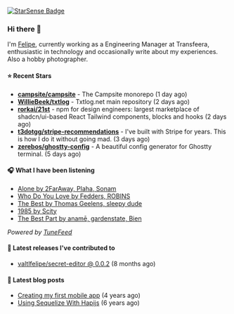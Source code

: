 <a href="https://starsense.app/developer-types" target="_blank"><img src="https://starsense.app/api/badge/?user=valtlfelipe" alt="StarSense Badge"></a>

### Hi there 👋

I'm [Felipe](https://felipevm.com), currently working as a Engineering Manager at Transfeera, enthusiastic in technology and occasionally write about my experiences. Also a hobby photographer.

#### ⭐ Recent Stars
- **[campsite/campsite](https://github.com/campsite/campsite)** - The Campsite monorepo (1 day ago)
- **[WillieBeek/txtlog](https://github.com/WillieBeek/txtlog)** - Txtlog.net main repository (2 days ago)
- **[rorkai/21st](https://github.com/rorkai/21st)** - npm for design engineers: largest marketplace of shadcn/ui-based React Tailwind components, blocks and hooks (2 days ago)
- **[t3dotgg/stripe-recommendations](https://github.com/t3dotgg/stripe-recommendations)** - I&#39;ve built with Stripe for years. This is how I do it without going mad. (3 days ago)
- **[zerebos/ghostty-config](https://github.com/zerebos/ghostty-config)** - A beautiful config generator for Ghostty terminal. (5 days ago)

#### 🎧 What I have been listening
- [Alone by 2FarAway, Plaha, Sonam](https://open.spotify.com/track/0kkHRmVqNdn3sumqVmegdD)
- [Who Do You Love by Fedders, ROBINS](https://open.spotify.com/track/6OdcnXIojpHuDM2NFBfwoA)
- [The Best by Thomas Geelens, sleepy dude](https://open.spotify.com/track/3HH9Hu8rGpTPsZlmb0J8t5)
- [1985 by Scity](https://open.spotify.com/track/59nVAsEhZCBh6XPo3Xyfu0)
- [The Best Part by anamē, gardenstate, Bien](https://open.spotify.com/track/04BNQFaBlFF7WDeTb1V0AP)

_Powered by [TuneFeed](https://tunefeed.app?ref=valtlfelipe-gh-profile)_ 

#### 🚀 Latest releases I've contributed to


- [valtlfelipe/secret-editor @ 0.0.2](https://github.com/valtlfelipe/secret-editor/releases/tag/0.0.2) (8 months ago)

#### 📄 Latest blog posts
- [Creating my first mobile app](https://felipevm.com/posts/creating-my-first-mobile-app/) (4 years ago)
- [Using Sequelize With Hapijs](https://felipevm.com/posts/using-sequelize-with-hapijs/) (6 years ago)
